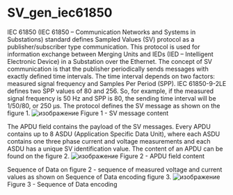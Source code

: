 ﻿# SV_gen_iec61850
IEC 61850 (IEC 61850 – Communication Networks and Systems in Substations) standard defines Sampled Values (SV) protocol as a publisher/subscriber type communication. This protocol is used for information exchange between Merging Units and IEDs (IED – Intelligent Electronic Device) in a Substation over the Ethernet. 
The concept of SV communication is that the publisher periodically sends messages with exactly defined time intervals. The time interval depends on two factors: measured signal frequency and Samples Per Period (SPP). IEC 61850-9-2LE defines two SPP values of 80 and 256. So, for example, if the measured signal frequency is 50 Hz and SPP is 80, the sending time interval will be 1/50/80, or 250 µs.
The protocol defines the SV message as shown on the figure 1.
![изображение](https://user-images.githubusercontent.com/90500480/200071849-822c18ce-2d06-4111-abab-36db5e0ea40c.png)
Figure 1 - SV message content

The APDU field contains the payload of the SV messages. Every APDU contains up to 8 ASDU (Application Specific Data Unit), where each ASDU contains one three phase current and voltage measurements and each ASDU has a unique SV identification value. The content of an APDU can be found on the figure 2.
![изображение](https://user-images.githubusercontent.com/90500480/200072003-4aad1500-e7c5-43c9-a0fa-468778ca782d.png)
Figure 2 - APDU field content

Sequence of Data on figure 2 - sequence of measured voltage and current values as shown on Sequence of Data encoding figure 3.
![изображение](https://user-images.githubusercontent.com/90500480/200072222-7e5ae757-940e-4cb1-b762-0f8ff9481308.png)
Figure 3 - Sequence of Data encoding

